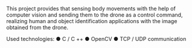 This project provides that sensing body movements with the help of computer vision and sending them to the drone as a control command, realizing human and object identification applications with the image obtained from the drone.

Used technologies:
● C / C ++
● OpenCV
● TCP / UDP communication
